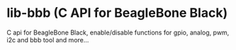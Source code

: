 lib-bbb (C API for BeagleBone Black)
====================================

C api for BeagleBone Black, enable/disable functions for gpio, analog, pwm, i2c and bbb tool and more...
